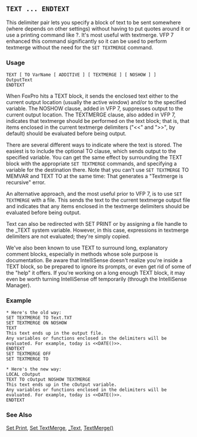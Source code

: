 ## `TEXT ... ENDTEXT`

This delimiter pair lets you specify a block of text to be sent somewhere (where depends on other settings) without having to put quotes around it or use a printing command like ?. It's most useful with textmerge. VFP 7 enhanced this command significantly so it can be used to perform textmerge without the need for the `SET TEXTMERGE` command.

### Usage

```foxpro
TEXT [ TO VarName [ ADDITIVE ] [ TEXTMERGE ] [ NOSHOW ] ]
OutputText
ENDTEXT
```

When FoxPro hits a TEXT block, it sends the enclosed text either to the current output location (usually the active window) and/or to the specified variable. The NOSHOW clause, added in VFP 7, suppresses output to the current output location. The TEXTMERGE clause, also added in VFP 7, indicates that textmerge should be performed on the text block; that is, that items enclosed in the current textmerge delimiters ("&lt;&lt;" and "&gt;&gt;", by default) should be evaluated before being output.

There are several different ways to indicate where the text is stored. The easiest is to include the optional TO clause, which sends output to the specified variable. You can get the same effect by surrounding the TEXT block with the appropriate `SET TEXTMERGE` commands, and specifying a variable for the destination there. Note that you can't use `SET TEXTMERGE` TO MEMVAR and TEXT TO at the same time: That generates a "Textmerge is recursive" error.

An alternative approach, and the most useful prior to VFP 7, is to use `SET TEXTMERGE` with a file. This sends the text to the current textmerge output file and indicates that any items enclosed in the textmerge delimiters should be evaluated before being output.

Text can also be redirected with SET PRINT or by assigning a file handle to the _TEXT system variable. However, in this case, expressions in textmerge delimiters are not evaluated; they're simply copied.

We've also been known to use TEXT to surround long, explanatory comment blocks, especially in methods whose sole purpose is documentation. Be aware that IntelliSense doesn't realize you're inside a TEXT block, so be prepared to ignore its prompts, or even get rid of some of the "help" it offers. If you're working on a long enough TEXT block, it may even be worth turning IntelliSense off temporarily (through the IntelliSense Manager).

### Example

```foxpro
* Here's the old way:
SET TEXTMERGE TO Text.TXT
SET TEXTMERGE ON NOSHOW
TEXT
This text ends up in the output file.
Any variables or functions enclosed in the delimiters will be
evaluated. For example, today is <<DATE()>>.
ENDTEXT
SET TEXTMERGE OFF
SET TEXTMERGE TO

* Here's the new way:
LOCAL cOutput
TEXT TO cOutput NOSHOW TEXTMERGE
This text ends up in the cOutput variable.
Any variables or functions enclosed in the delimiters will be
evaluated. For example, today is <<DATE()>>.
ENDTEXT
```
### See Also

[Set Print](s4g146.md), [Set TextMerge](s4g161.md), [_Text](s4g161.md), [TextMerge()](s4g161.md)